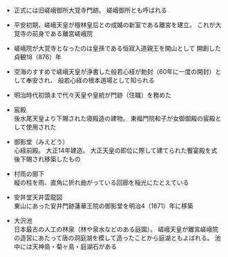 - 正式には旧嵯峨御所大覚寺門跡。
嵯峨御所とも呼ばれる

- 平安初期、嵯峨天皇が檀林皇后との成婚の新室である離宮を建立。
これが大覚寺の前身である離宮嵯峨院

- 嵯峨院が大覚寺となったのは皇孫である恒寂入道親王を開山として
開創した貞観18（876）年

- 空海のすすめで嵯峨天皇が浄書した般若心経が勅封（60年に一度の開封）として奉安され、
般若心経の根本道場として知られる

- 明治時代初頭まで代々天皇や皇統が門跡（住職）を務めた

- 宸殿  
後水尾天皇より下賜された寝殿造の建物。
東福門院和子が女御御殿の宸殿として使用された

- 御影堂（みえどう）  
心経前殿。
大正14年建造。
大正天皇の即位に際して建てられた饗宴殿を式後下賜され移築したもの

- 村雨の廊下  
縦の柱を雨、直角に折れ曲がっている回廊を稲光にたとえている

- 安井堂天井雲龍図  
東山にあった安井門跡蓮華王院の御影堂を明治4（1871）年に移築

- 大沢池  
日本最古の人工の林泉（林や泉水などのある庭園）。
嵯峨天皇が離宮嵯峨院の造営にあたって唐の洞庭湖を模して造ったことから庭湖ともよばれる。
池中には天神島・菊ヶ島・庭湖石がある